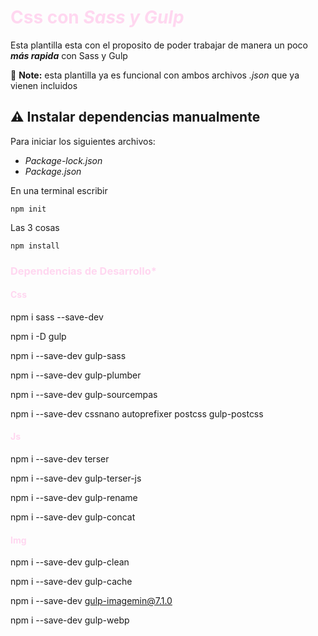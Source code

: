# <font color="#FFD7F0">Css con *Sass y Gulp*</font>

Esta plantilla esta con el proposito de poder trabajar de manera un poco ***más rapida*** con Sass y Gulp  

:memo: **Note:** esta plantilla ya es funcional con ambos archivos *.json* que ya vienen incluidos 


## :warning: Instalar dependencias manualmente

Para iniciar los siguientes archivos:
- *Package-lock.json*
- *Package.json*

En una terminal escribir

 ```
npm init

 ```
Las 3 cosas 


    npm install


### <font color="#FFD7F0">Dependencias de Desarrollo*</font>
#### <font color="#FFD7F0">Css</font>
npm i sass --save-dev

npm i -D gulp

npm i --save-dev gulp-sass

npm i --save-dev gulp-plumber

npm i --save-dev gulp-sourcempas

npm i --save-dev cssnano autoprefixer postcss gulp-postcss

#### <font color="#FFD7F0">Js</font>

npm i --save-dev terser

npm i --save-dev gulp-terser-js

npm i --save-dev gulp-rename

npm i --save-dev gulp-concat

#### <font color="#FFD7F0">Img</font>
npm i --save-dev gulp-clean

npm i --save-dev gulp-cache

npm i --save-dev gulp-imagemin@7.1.0

npm i --save-dev gulp-webp
